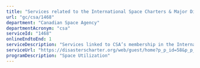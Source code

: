 ```yaml
---
title: "Services related to the International Space Charters & Major Disasters"
url: "gc/csa/1468"
department: "Canadian Space Agency"
departmentAcronym: "csa"
serviceId: "1468"
onlineEndtoEnd: 1
serviceDescription: "Services linked to CSA’s membership in the International Charter Space and major disasters, such as on-call response to Charter activations and subsequent data coordination efforts to deliver processed image data/value-added maps provided to emergency services (charter user) in the affected disaster area; Source images could come from any Charter member satellite, including from foreign space agencies."
serviceUrl: "https://disasterscharter.org/web/guest/home?p_p_id=58&p_p_lifecycle=0&p_p_state=maximized&p_p_mode=view&saveLastPath=0&_58_struts_action=%2Flogin%2Flogin"
programDescription: "Space Utilization"
---
```

